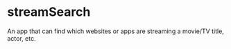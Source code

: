 # streamSearch
An app that can find which websites or apps are streaming a movie/TV title, actor, etc.
